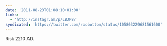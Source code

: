 ```yaml
---
date: '2011-08-23T01:08:10+01:00'
links:
  - 'http://instagr.am/p/LBJP8/'
syndicated: 'https://twitter.com/roobottom/status/105803229681561600'
---
```

Risk 2210 AD.  
